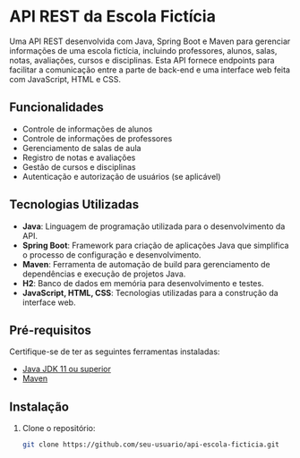 # API REST da Escola Fictícia

Uma API REST desenvolvida com Java, Spring Boot e Maven para gerenciar informações de uma escola fictícia, incluindo professores, alunos, salas, notas, avaliações, cursos e disciplinas. Esta API fornece endpoints para facilitar a comunicação entre a parte de back-end e uma interface web feita com JavaScript, HTML e CSS.

## Funcionalidades

- Controle de informações de alunos
- Controle de informações de professores
- Gerenciamento de salas de aula
- Registro de notas e avaliações
- Gestão de cursos e disciplinas
- Autenticação e autorização de usuários (se aplicável)

## Tecnologias Utilizadas

- **Java**: Linguagem de programação utilizada para o desenvolvimento da API.
- **Spring Boot**: Framework para criação de aplicações Java que simplifica o processo de configuração e desenvolvimento.
- **Maven**: Ferramenta de automação de build para gerenciamento de dependências e execução de projetos Java.
- **H2**: Banco de dados em memória para desenvolvimento e testes.
- **JavaScript, HTML, CSS**: Tecnologias utilizadas para a construção da interface web.

## Pré-requisitos

Certifique-se de ter as seguintes ferramentas instaladas:

- [Java JDK 11 ou superior](https://www.oracle.com/java/technologies/javase-jdk11-downloads.html)
- [Maven](https://maven.apache.org/)

## Instalação

1. Clone o repositório:
   ```bash
   git clone https://github.com/seu-usuario/api-escola-ficticia.git
